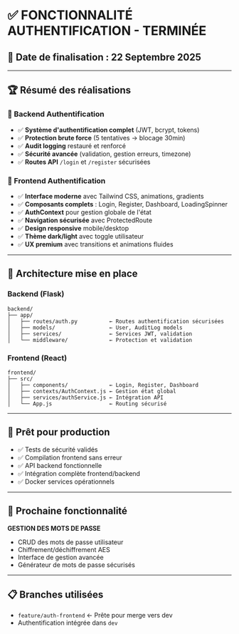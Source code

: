 # ✅ FONCTIONNALITÉ AUTHENTIFICATION - TERMINÉE

## 📅 Date de finalisation : 22 Septembre 2025

---

## 🏆 Résumé des réalisations

### 🔐 Backend Authentification
- ✅ **Système d'authentification complet** (JWT, bcrypt, tokens)
- ✅ **Protection brute force** (5 tentatives → blocage 30min)
- ✅ **Audit logging** restauré et renforcé
- ✅ **Sécurité avancée** (validation, gestion erreurs, timezone)
- ✅ **Routes API** `/login` et `/register` sécurisées

### 🎨 Frontend Authentification
- ✅ **Interface moderne** avec Tailwind CSS, animations, gradients
- ✅ **Composants complets** : Login, Register, Dashboard, LoadingSpinner
- ✅ **AuthContext** pour gestion globale de l'état
- ✅ **Navigation sécurisée** avec ProtectedRoute
- ✅ **Design responsive** mobile/desktop
- ✅ **Thème dark/light** avec toggle utilisateur
- ✅ **UX premium** avec transitions et animations fluides

---

## 🔧 Architecture mise en place

### Backend (Flask)
```
backend/
├── app/
│   ├── routes/auth.py          ← Routes authentification sécurisées
│   ├── models/                 ← User, AuditLog models
│   ├── services/               ← Services JWT, validation
│   └── middleware/             ← Protection et validation
```

### Frontend (React)
```
frontend/
├── src/
│   ├── components/             ← Login, Register, Dashboard
│   ├── contexts/AuthContext.js ← Gestion état global
│   ├── services/authService.js ← Intégration API
│   └── App.js                  ← Routing sécurisé
```

---

## 🚀 Prêt pour production
- ✅ Tests de sécurité validés
- ✅ Compilation frontend sans erreur
- ✅ API backend fonctionnelle
- ✅ Intégration complète frontend/backend
- ✅ Docker services opérationnels

---

## 🎯 Prochaine fonctionnalité
**GESTION DES MOTS DE PASSE**
- CRUD des mots de passe utilisateur
- Chiffrement/déchiffrement AES
- Interface de gestion avancée
- Générateur de mots de passe sécurisés

---

## 📋 Branches utilisées
- `feature/auth-frontend` ← Prête pour merge vers dev
- Authentification intégrée dans `dev`